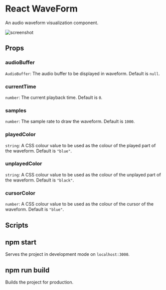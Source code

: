 # React WaveForm

An audio waveform visualization component.

![screenshot](https://github.com/user-attachments/assets/4d547837-1645-426e-8195-f15863c51791)

## Props

### audioBuffer
```AudioBuffer```: The audio buffer to be displayed in waveform. Default is ```null```.

### currentTime
```number```: The current playback time. Default is ```0```.

### samples
```number```: The sample rate to draw the waveform. Default is ```1000```.

### playedColor
```string```: A CSS colour value to be used as the colour of the played part of the waveform.  Default is ```"blue"```.

### unplayedColor
```string```: A CSS colour value to be used as the colour of the unplayed part of the waveform. Default is ```"black"```.

### cursorColor
```number```: A CSS colour value to be used as the colour of the cursor of the waveform. Default is ```"blue"```.


## Scripts

## npm start
Serves the project in development mode on ```localhost:3000```.

## npm run build
Builds the project for production.
